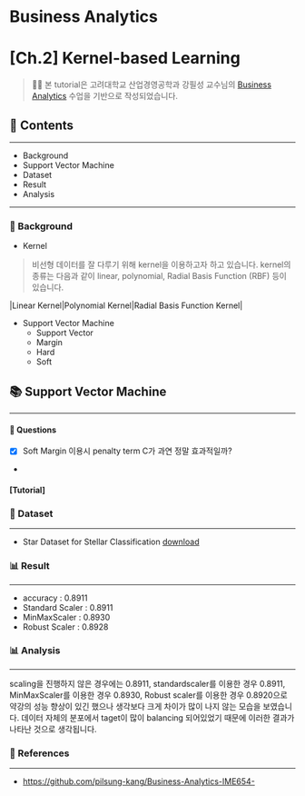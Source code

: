 # Business Analytics
# **[Ch.2] Kernel-based Learning**
>👨‍🏫 본 tutorial은 고려대학교 산업경영공학과 강필성 교수님의 [Business Analytics](https://github.com/pilsung-kang/Business-Analytics-IME654-) 수업을 기반으로 작성되었습니다.


## 📂 Contents
-----------------------------
* Background
* Support Vector Machine
* Dataset
* Result
* Analysis

-----------------------------
### :pushpin: Background

* Kernel
> 비선형 데이터를 잘 다루기 위해 kernel을 이용하고자 하고 있습니다. 
> kernel의 종류는 다음과 같이 linear, polynomial, Radial Basis Function (RBF) 등이 있습니다.

|Linear Kernel|Polynomial Kernel|Radial Basis Function Kernel|

* Support Vector Machine
  * Support Vector
  * Margin
   - Hard
   - Soft

## :books: Support Vector Machine
-----------------------------
#### 💬 Questions
- [x] Soft Margin 이용시 penalty term C가 과연 정말 효과적일까?
- 
#### [Tutorial]

### 📂 Dataset
----------------------------
* Star Dataset for Stellar Classification [download](https://www.kaggle.com/datasets/vinesmsuic/star-categorization-giants-and-dwarfs)

### :bar_chart: Result
-----------------------------
- accuracy : 0.8911
- Standard Scaler : 0.8911
- MinMaxScaler : 0.8930
- Robust Scaler : 0.8928

### 📊 Analysis
------------------------------
scaling을 진행하지 않은 경우에는 0.8911, standardscaler를 이용한 경우 0.8911, MinMaxScaler를 이용한 경우 0.8930, Robust scaler를 이용한 경우 0.8920으로 약강의 성능 향상이 있긴 했으나 생각보다 크게 차이가 많이 나지 않는 모습을 보였습니다. 데이터 자체의 분포에서 taget이 많이 balancing 되어있었기 때문에 이러한 결과가 나타난 것으로 생각됩니다.



### 📂 References
------------------------------
* https://github.com/pilsung-kang/Business-Analytics-IME654-
